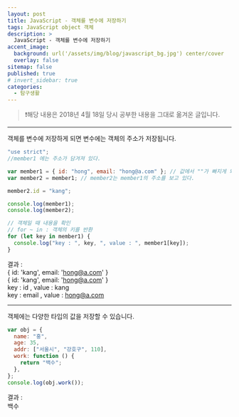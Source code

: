 ```yaml
---
layout: post
title: JavaScript - 객체를 변수에 저장하기
tags: JavaScript object 객체
description: >
  JavaScript - 객체를 변수에 저장하기
accent_image:
  background: url('/assets/img/blog/javascript_bg.jpg') center/cover
  overlay: false
sitemap: false
published: true
# invert_sidebar: true
categories:
  - 탐구생활
---
```


> ❗️해당 내용은 2018년 4월 18일 당시 공부한 내용을 그대로 옮겨온 글입니다.

---

객체를 변수에 저장하게 되면 변수에는 객체의 주소가 저장됩니다.<br>

```javascript
"use strict";
//member1 에는 주소가 담겨져 있다.

var member1 = { id: "hong", email: "hong@a.com" }; // 값에서 ""가 빠지게 되면 hong 변수가 가지고 있는 값을 넣겠다는 의미가 됨. 꼭 "" 붙여주자
var member2 = member1; // member2는 member1의 주소를 보고 있다.

member2.id = "kang";

console.log(member1);
console.log(member2);

// 객체일 때 내용을 확인
// for ~ in : 객체의 키를 반환
for (let key in member1) {
  console.log("key : ", key, ", value : ", member1[key]);
}
```

결과 :<br>
{ id: 'kang', email: 'hong@a.com' }<br>
{ id: 'kang', email: 'hong@a.com' }<br>
key : id , value : kang<br>
key : email , value : hong@a.com<br>

---

객체에는 다양한 타입의 값을 저장할 수 있습니다.<br>

```javascript
var obj = {
  name: "홍",
  age: 35,
  addr: ["서울시", "강호구", 110],
  work: function () {
    return "백수";
  },
};
console.log(obj.work());
```

결과 :<br>
백수
<br>
